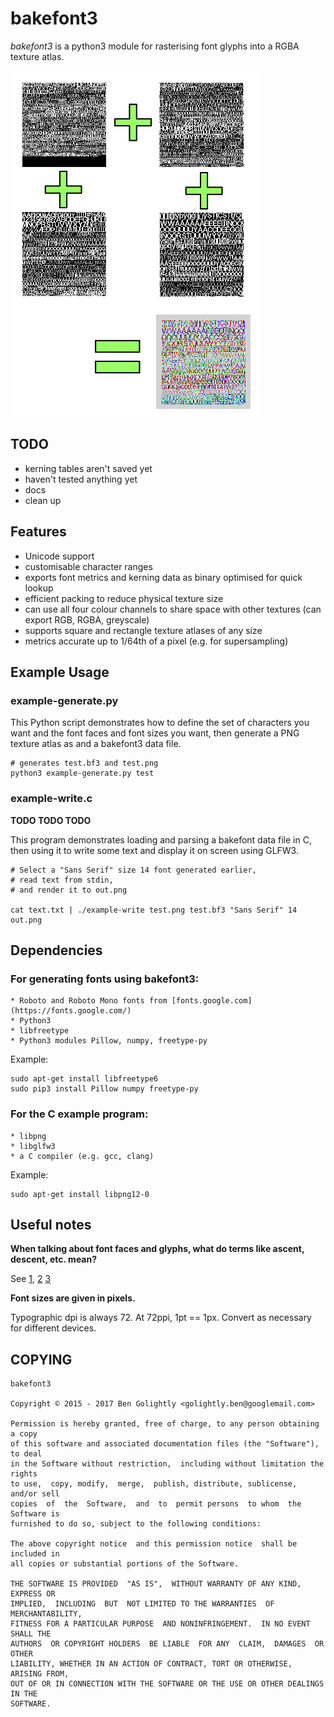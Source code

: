 # bakefont3 #

*bakefont3* is a python3 module for rasterising font glyphs into a RGBA texture
atlas.

![Example](./docs/example.png)

## TODO ##

* kerning tables aren't saved yet
* haven't tested anything yet
* docs
* clean up


## Features ##

* Unicode support
* customisable character ranges
* exports font metrics and kerning data as binary optimised for quick lookup
* efficient packing to reduce physical texture size
* can use all four colour channels to share space with other textures (can
    export RGB, RGBA, greyscale)
* supports square and rectangle texture atlases of any size
* metrics accurate up to 1/64th of a pixel (e.g. for supersampling)


## Example Usage ##

### example-generate.py

This Python script demonstrates how to define the set of characters you want
and the font faces and font sizes you want, then generate a PNG texture atlas as
and a bakefont3 data file.

    # generates test.bf3 and test.png
    python3 example-generate.py test

### example-write.c

**TODO TODO TODO**

This program demonstrates loading and parsing a bakefont data file in C, then
using it to write some text and display it on screen using GLFW3.

    # Select a "Sans Serif" size 14 font generated earlier,
    # read text from stdin,
    # and render it to out.png

    cat text.txt | ./example-write test.png test.bf3 "Sans Serif" 14 out.png



## Dependencies ##

### For generating fonts using bakefont3:

    * Roboto and Roboto Mono fonts from [fonts.google.com](https://fonts.google.com/)
    * Python3
    * libfreetype
    * Python3 modules Pillow, numpy, freetype-py

Example:

    sudo apt-get install libfreetype6
    sudo pip3 install Pillow numpy freetype-py

### For the C example program:

    * libpng
    * libglfw3
    * a C compiler (e.g. gcc, clang)

Example:

    sudo apt-get install libpng12-0


## Useful notes ##

**When talking about font faces and glyphs, what do terms like ascent, descent,
etc. mean?**

See [1](https://www.microsoft.com/typography/otspec/TTCH01.htm),
[2](https://www.freetype.org/freetype2/docs/tutorial/step2.html)
[3](https://www.freetype.org/freetype2/docs/glyphs/glyphs-3.html)

**Font sizes are given in pixels.**

Typographic dpi is always 72. At 72ppi, 1pt == 1px.
Convert as necessary for different devices.


## COPYING ##

    bakefont3

    Copyright © 2015 - 2017 Ben Golightly <golightly.ben@googlemail.com>

    Permission is hereby granted, free of charge, to any person obtaining a copy
    of this software and associated documentation files (the "Software"), to deal
    in the Software without restriction,  including without limitation the rights
    to use,  copy, modify,  merge,  publish, distribute, sublicense,  and/or sell
    copies  of  the  Software,  and  to  permit persons  to whom  the Software is
    furnished to do so, subject to the following conditions:

    The above copyright notice  and this permission notice  shall be  included in
    all copies or substantial portions of the Software.

    THE SOFTWARE IS PROVIDED  "AS IS",  WITHOUT WARRANTY OF ANY KIND,  EXPRESS OR
    IMPLIED,  INCLUDING  BUT  NOT LIMITED TO THE WARRANTIES  OF  MERCHANTABILITY,
    FITNESS FOR A PARTICULAR PURPOSE  AND NONINFRINGEMENT.  IN NO EVENT SHALL THE
    AUTHORS  OR COPYRIGHT HOLDERS  BE LIABLE  FOR ANY  CLAIM,  DAMAGES  OR  OTHER
    LIABILITY, WHETHER IN AN ACTION OF CONTRACT, TORT OR OTHERWISE, ARISING FROM,
    OUT OF OR IN CONNECTION WITH THE SOFTWARE OR THE USE OR OTHER DEALINGS IN THE
    SOFTWARE.


